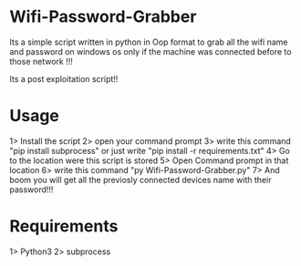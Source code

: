 # Wifi-Password-Grabber
Its a simple script written in python in Oop format to grab all the wifi name and password on windows os only if the machine was connected before to those network !!!

Its a post exploitation script!!

# Usage

1> Install the script
2> open your command prompt
3> write this command "pip install subprocess"  or just write "pip install -r requirements.txt"
4> Go to the location were this script is stored
5> Open Command prompt in that location
6> write this command "py Wifi-Password-Grabber.py"
7> And boom you will get all the previosly connected devices name with their password!!!



# Requirements
1> Python3
2> subprocess
